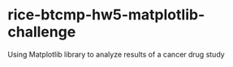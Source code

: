 # rice-btcmp-hw5-matplotlib-challenge
Using Matplotlib library to analyze results of a cancer drug study
